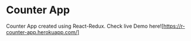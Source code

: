 # Counter App
Counter App created using React-Redux. Check live Demo here![https://r-counter-app.herokuapp.com/]
